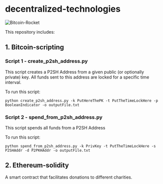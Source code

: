 # decentralized-technologies

![Bitcoin-Rocket](https://media.giphy.com/media/trN9ht5RlE3Dcwavg2/giphy.gif)

This repository includes:

## 1. Bitcoin-scripting

### Script 1 - create_p2sh_address.py

This script creates a P2SH Address from a given public (or optionally private) key.
All funds sent to this address are locked for a specific time interval. 

To run this script:
```
python create_p2sh_address.py -k PutHereThePK -t PutTheTimeLockHere -p BooleanIndicator -o outputFile.txt
```

### Script 2 - spend_from_p2sh_address.py

This script spends all funds from a P2SH Address

To run this script:
```
python spend_from_p2sh_address.py -k PrivKey -t PutTheTimeLockHere -s P2SHAddr -d P2PKHAddr -o outputFile.txt
```

## 2. Ethereum-solidity

A smart contract that facilitates donations to different charities. 
